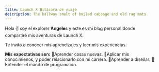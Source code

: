 ```yaml
---
title: Launch X Bitácora de viaje
description: The hallway smelt of boiled cabbage and old rag mats.
---
```


Hola ✌️  soy el explorer **Angeles** y este es mi blog personal donde compartiré mis aventuras de Launch X.

Te invito a conocer mis aprendizajes y leer mis experiencias.

**Mis expectativas son:**
🚀Aprender cosas nuevas.
🚀Aplicar mis conocimienos, y poder relacionarlo con mi carrera.
🚀Aprender a diseñar.
🚀Entender el mundo de programaión.
